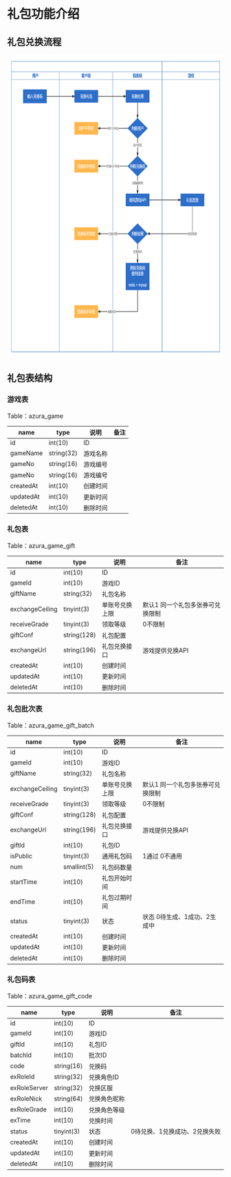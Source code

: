 <style>
    table{
        margin: initial;
    }
</style>

# 礼包功能介绍

## 礼包兑换流程

 <img src="../../images/gift/exchange-process.jpg" width = "773" height = "704" alt="Android_1" align=center />

## 礼包表结构

### 游戏表

Table：azura_game

| name      | type        | 说明   | 备注              |
|-----------|-------------|------|-----------------|
| id        | int(10)     | ID   |                 |
| gameName  | string(32)  | 游戏名称 |                 |
| gameNo    | string(16)  | 游戏编号 |                 |
| gameNo    | string(16)  | 游戏编号 |                 |
| createdAt | int(10)     | 创建时间 |                 |
| updatedAt | int(10)     | 更新时间 |                 |
| deletedAt | int(10)     | 删除时间 |                 |

### 礼包表

Table：azura_game_gift

| name            | type        | 说明 | 备注                |
|-----------------|-------------|----|-------------------|
| id              | int(10)     | ID |                   |
| gameId          | int(10)     | 游戏ID |                   |
| giftName        | string(32)  | 礼包名称 |                   |
| exchangeCeiling | tinyint(3)  | 单账号兑换上限  | 默认1 同一个礼包多张券可兑换限制 |
| receiveGrade    | tinyint(3)  | 领取等级  | 0不限制              |
| giftConf        | string(128) | 礼包配置  |                   |
| exchangeUrl     | string(196) | 礼包兑换接口  | 游戏提供兑换API         |
| createdAt       | int(10)     | 创建时间 |                   |
| updatedAt       | int(10)     | 更新时间 |                   |
| deletedAt       | int(10)     | 删除时间 |                   |

### 礼包批次表

Table：azura_game_gift_batch

| name            | type        | 说明              | 备注            |
|-----------------|-------------|-----------------|---------------|
| id              | int(10)     | ID              |               |
| gameId          | int(10)     | 游戏ID |                   |
| giftName        | string(32)  | 礼包名称 |                   |
| exchangeCeiling | tinyint(3)  | 单账号兑换上限  | 默认1 同一个礼包多张券可兑换限制 |
| receiveGrade    | tinyint(3)  | 领取等级  | 0不限制              |
| giftConf        | string(128) | 礼包配置  |                   |
| exchangeUrl     | string(196) | 礼包兑换接口  | 游戏提供兑换API         |
| giftId          | int(10)     | 礼包ID            |               |
| isPublic        | tinyint(3)  | 通用礼包码  | 1通过 0不通用      |
| num             | smallint(5) | 礼包码数量           |               |
| startTime       | int(10)     | 礼包开始时间          |               |
| endTime         | int(10)     | 礼包过期时间          |               |
| status          | tinyint(3)  | 状态 |状态 0待生成、1成功、2生成中 |
| createdAt       | int(10)     | 创建时间            |               |
| updatedAt       | int(10)     | 更新时间            |               |
| deletedAt       | int(10)     | 删除时间            |               |

### 礼包码表

Table：azura_game_gift_code

| name         | type       | 说明   | 备注                |
|--------------|------------|------|-------------------|
| id           | int(10)    | ID   |                   |
| gameId       | int(10)    | 游戏ID |                   |
| giftId       | int(10)    | 礼包ID |                   |
| batchId      | int(10)    | 批次ID |                   |
| code         | string(16) | 兑换码  |                   |
| exRoleId     | string(32) | 兑换角色ID |                   |
| exRoleServer | string(32) | 兑换区服   |                   |
| exRoleNick   | string(64) | 兑换角色昵称 |                   |
| exRoleGrade  | int(10)    | 兑换角色等级 |                   |
| exTime       | int(10)    | 兑换时间 |                   |
| status       | tinyint(3) | 状态   | 0待兑换、1兑换成功、2兑换失败  |
| createdAt    | int(10)    | 创建时间 |                   |
| updatedAt    | int(10)    | 更新时间 |                   |
| deletedAt    | int(10)    | 删除时间 |                   |
